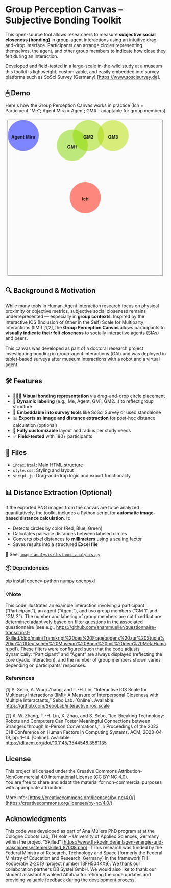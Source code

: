 # Group Perception Canvas – Subjective Bonding Toolkit

This open-source tool allows researchers to measure **subjective social closeness (bonding)** in group-agent interactions using an intuitive drag-and-drop interface. Participants can arrange circles representing themselves, the agent, and other group members to indicate how close they felt during an interaction.

Developed and field-tested in a large-scale in-the-wild study at a museum this toolkit is lightweight, customizable, and easily embedded into survey platforms such as SoSci Survey (Germany) [https://www.soscisurvey.de].

## 🖱 Demo

Here's how the Group Perception Canvas works in practice (Ich = Participent "Me"; Agent Mira = Agent; GM# - adaptable for group members)

![Group Canvas Demo](Demo-gpc.gif)


## 🔍 Background & Motivation

While many tools in Human-Agent Interaction research focus on physical proximity or objective metrics, subjective social closeness remains underrepresented — especially in **group contexts**. Inspired by the  Interactive IOS (Inclusion of Other in the Self) Scale for Multiparty Interactions (IIMI) [1,2], the **Group Perception Canvas** allows participants to **visually indicate their felt closeness** to socially interactive agents (SIAs) and peers.

This canvas was developed as part of a doctoral research project investigating bonding in group-agent interactions (GAI) and was deployed in tablet-based surveys after museum interactions with a robot and a virtual agent.

## 🛠 Features

- 🧑‍🤝‍🧑 **Visual bonding representation** via drag-and-drop circle placement
- 🔄 **Dynamic labeling** (e.g., Me, Agent, GM1, GM2…) to reflect group structure
- 📱 **Embeddable into survey tools** like SoSci Survey or used standalone
- 📊 **Exports as image and distance extraction** for post-hoc distance calculation (optional)
- 🧩 **Fully customizable** layout and radius per study needs
- ✅ **Field-tested** with 180+ participants

## 📁 Files

- `index.html`: Main HTML structure
- `style.css`: Styling and layout
- `script.js`: Drag-and-drop logic and export functionality

 ## 📊 Distance Extraction (Optional)

If the exported PNG images from the canvas are to be analyzed quantitatively, the toolkit includes a Python script for **automatic image-based distance calculation**. It:

- Detects circles by color (Red, Blue, Green)
- Calculates pairwise distances between labeled circles
- Converts pixel distances to **millimeters** using a scaling factor
- Saves results into a structured **Excel file**

📄 See: [`image-analysis/distance_analysis.py`](image-analysis/distance_analysis.py)

### 📦 Dependencies

pip install opencv-python numpy openpyxl

### 💡Note

This code illustrates an example interaction involving a participant (“Participant”), an agent (“Agent”), and two group members (“GM 1” and “GM 2”). The number and labeling of group members are not fixed but are determined adaptively based on filter questions in the associated questionnaire (see e.g., https://github.com/anammueller/questionnaire-transcripst-Skilled/blob/main/Transkript%20des%20Fragebogens%20zur%20Studie%20im%20Deutschen%20Museum%20Bonn%20mit%20dem%20MetaHuman.pdf). These filters were configured such that the code adjusts dynamically: “Participant” and “Agent” are always displayed (reflecting the core dyadic interaction), and the number of group members shown varies depending on participants’ responses.

### References

[1]  S. Sebo, A. Wuqi Zhang, and T.-H. Lin, “Interactive IOS Scale for Multiparty Interactions (IIMI): A Measure of Interpersonal Closeness with Multiple Interactants,” Sebo Lab. [Online]. Available: https://github.com/SeboLab/interactive_ios_scale

[2] A. W. Zhang, T.-H. Lin, X. Zhao, and S. Sebo, “Ice-Breaking Technology: Robots and Computers Can Foster Meaningful Connections between Strangers through In-Person Conversations,” in Proceedings of the 2023 CHI Conference on Human Factors in Computing Systems. ACM, 2023-04-19, pp. 1–14. [Online]. Available: https://dl.acm.org/doi/10.1145/3544548.3581135
  
## License

This project is licensed under the Creative Commons Attribution-NonCommercial 4.0 International License (CC BY-NC 4.0).  
You are free to share and adapt the material for non-commercial purposes with appropriate attribution.

More info: [https://creativecommons.org/licenses/by-nc/4.0/](https://creativecommons.org/licenses/by-nc/4.0/)


## Acknowledgments

This code was developed as part of Ana Müllers PhD program at at the Cologne Cobots Lab, TH Köln – University of Applied Sciences, Germany within the project “Skilled” [https://www.th-koeln.de/anlagen-energie-und-maschinensysteme/skilled_87008.php]. TThis research was funded by the Federal Ministry of Research, Technology and Space (formerly the Federal Ministry of Education and Research, Germany) in the framework FH-Kooperativ 2-2019 (project number 13FH504KX9). We thank our collaboration partners DB Systel GmbH. We would also like to thank our student assistant Alwaleed Altabaa for refining the code updates and providing valuable feedback during the development process.

